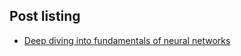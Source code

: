 ## Post listing

-   [Deep diving into fundamentals of neural networks](#nn-fundamentals-deepdive.md)
